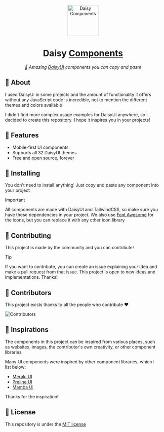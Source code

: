 <div align="center">

<img alt="Daisy Components" width="100" src="https://raw.githubusercontent.com/willpinha/daisyuniverse/master/public/logo.svg" />

# Daisy [Components](https://daisy-components.pinha.link)

*🌸 Amazing [DaisyUI](https://daisyui.com) components you can copy and paste*

</div>

## 🌸 About

I used DaisyUI in some projects and the amount of functionality it offers without any JavaScript code is incredible, not to mention the different themes
and colors available

I didn't find more complex usage examples for DaisyUI anywhere, so I decided to create this repository. I hope it inspires you in your projects!

## 🌸 Features

- Mobile-first UI components
- Supports all 32 DaisyUI themes
- Free and open source, forever

## 🌸 Installing

You don't need to install anything! Just copy and paste any component into your project

> [!IMPORTANT]
> All components are made with DaisyUI and TailwindCSS, so make sure you have these dependencies in your 
> project. We also use [Font Awesome](https://fontawesome.com) for the icons, but you can replace it 
> with any other icon library

## 🌸 Contributing

This project is made by the community and you can contribute!

> [!TIP] 
> If you want to contribute, you can create an issue explaining your idea and make a pull request from that issue. This project is open to new ideas
> and implementations. Thanks!



## 🌸 Contributors

This project exists thanks to all the people who contribute ❤️

![Contributors](https://contrib.rocks/image?repo=willpinha/daisy-components)

## 🌸 Inspirations

The components in this project can be inspired from various places, such as websites, images, the contributor's own creativity, or other
component libraries

Many UI components were inspired by other component libraries, which I list below:

- [Meraki UI](https://merakiui.com/)
- [Preline UI](https://preline.co/)
- [Mamba UI](https://mambaui.com/)

Thanks for the inspiration!

## 🌸 License

This repository is under the [MIT license](LICENSE)
